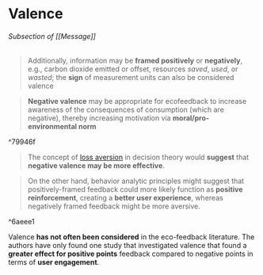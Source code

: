 # Valence

###### Subsection of [[Message]]

>Additionally, information may be **framed positively** or **negatively**, e.g., carbon dioxide emitted or offset, resources *saved*, *used*, or *wasted*; the **sign** of measurement units can also be considered valence

> **Negative valence** may be appropriate for ecofeedback to increase awareness of the consequences of consumption (which are negative), thereby increasing motivation via **moral/pro-environmental norm**

^79946f

> The concept of [loss aversion](https://en.wikipedia.org/wiki/Loss_aversion) in decision theory would **suggest** that **negative valence may be more effective**.

> On the other hand, behavior analytic principles might suggest that positively-framed feedback could more likely function as  **positive reinforcement**, creating a **better user experience**, whereas negatively framed feedback might be more aversive.

^6aeee1

Valence **has not often been considered** in the eco-feedback literature. The authors have only found one study that investigated valence that found a **greater effect for positive points** feedback compared to negative  points in terms of **user engagement**.